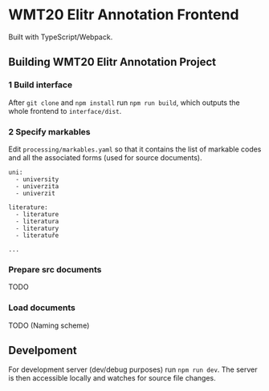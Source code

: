 # WMT20 Elitr Annotation Frontend

Built with TypeScript/Webpack.

## Building WMT20 Elitr Annotation Project

### 1 Build interface

After `git clone` and `npm install` run `npm run build`, which outputs the whole frontend to `interface/dist`.

### 2 Specify markables

Edit `processing/markables.yaml` so that it contains the list of markable codes and all the associated forms (used for source documents).

```
uni:
  - university
  - univerzita
  - univerzit

literature:
  - literature
  - literatura
  - literatury
  - literatuře

...
```

### Prepare src documents

TODO

### Load documents

TODO (Naming scheme)

## Develpoment

For development server (dev/debug purposes) run `npm run dev`. The server is then accessible locally and watches for source file changes.